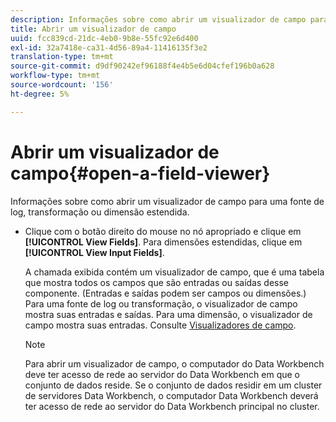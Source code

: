 ```yaml
---
description: Informações sobre como abrir um visualizador de campo para uma fonte de log, transformação ou dimensão estendida.
title: Abrir um visualizador de campo
uuid: fcc839cd-21dc-4eb0-9b8e-55fc92e6d400
exl-id: 32a7418e-ca31-4d56-89a4-11416135f3e2
translation-type: tm+mt
source-git-commit: d9df90242ef96188f4e4b5e6d04cfef196b0a628
workflow-type: tm+mt
source-wordcount: '156'
ht-degree: 5%

---
```


# Abrir um visualizador de campo{#open-a-field-viewer}

Informações sobre como abrir um visualizador de campo para uma fonte de log, transformação ou dimensão estendida.

* Clique com o botão direito do mouse no nó apropriado e clique em **[!UICONTROL View Fields]**. Para dimensões estendidas, clique em **[!UICONTROL View Input Fields]**.

   A chamada exibida contém um visualizador de campo, que é uma tabela que mostra todos os campos que são entradas ou saídas desse componente. (Entradas e saídas podem ser campos ou dimensões.) Para uma fonte de log ou transformação, o visualizador de campo mostra suas entradas e saídas. Para uma dimensão, o visualizador de campo mostra suas entradas. Consulte [Visualizadores de campo](../../../../../home/c-get-started/c-admin-intrf/c-dataset-mgrs/c-fld-vwrs/c-fld-vwrs.md#concept-194cb94501564145ae059e53c0e4bec3).

   >[!NOTE]
   >
   >Para abrir um visualizador de campo, o computador do Data Workbench deve ter acesso de rede ao servidor do Data Workbench em que o conjunto de dados reside. Se o conjunto de dados residir em um cluster de servidores Data Workbench, o computador Data Workbench deverá ter acesso de rede ao servidor do Data Workbench principal no cluster.
